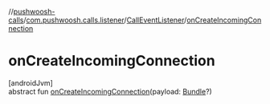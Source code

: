 //[pushwoosh-calls](../../../index.md)/[com.pushwoosh.calls.listener](../index.md)/[CallEventListener](index.md)/[onCreateIncomingConnection](on-create-incoming-connection.md)

# onCreateIncomingConnection

[androidJvm]\
abstract fun [onCreateIncomingConnection](on-create-incoming-connection.md)(payload: [Bundle](https://developer.android.com/reference/kotlin/android/os/Bundle.html)?)
